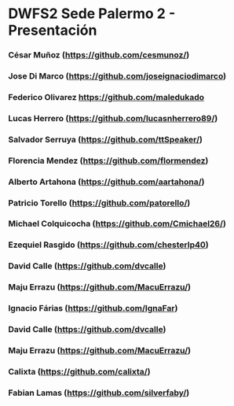 # DWFS2 Sede Palermo 2 - Presentación

### César Muñoz (https://github.com/cesmunoz/)

### Jose Di Marco (https://github.com/joseignaciodimarco)

### Federico Olivarez https://github.com/maledukado

### Lucas Herrero (https://github.com/lucasnherrero89/)

### Salvador Serruya (https://github.com/ttSpeaker/)

### Florencia Mendez (https://github.com/flormendez)

### Alberto Artahona (https://github.com/aartahona/)

### Patricio Torello (https://github.com/patorello/)

### Michael Colquicocha (https://github.com/Cmichael26/)

### Ezequiel Rasgido (https://github.com/chesterlp40)

### David Calle (https://github.com/dvcalle)

### Maju Errazu (https://github.com/MacuErrazu/)

### Ignacio Fárias (https://github.com/IgnaFar)

### David Calle (https://github.com/dvcalle)

### Maju Errazu (https://github.com/MacuErrazu/)

### Calixta (https://github.com/calixta/)

### Fabian Lamas (https://github.com/silverfaby/)
